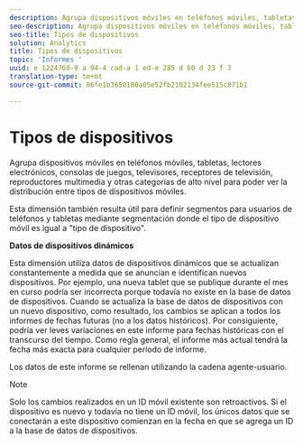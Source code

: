 ```yaml
---
description: Agrupa dispositivos móviles en teléfonos móviles, tabletas, lectores electrónicos, consolas de juegos, televisores, receptores de televisión, reproductores multimedia y otras categorías de alto nivel para poder ver la distribución entre tipos de dispositivos móviles.
seo-description: Agrupa dispositivos móviles en teléfonos móviles, tabletas, lectores electrónicos, consolas de juegos, televisores, receptores de televisión, reproductores multimedia y otras categorías de alto nivel para poder ver la distribución entre tipos de dispositivos móviles.
seo-title: Tipos de dispositivos
solution: Analytics
title: Tipos de dispositivos
topic: 'Informes '
uuid: e 1224769-9 a 94-4 cad-a 1 ed-e 285 d 60 d 23 f 3
translation-type: tm+mt
source-git-commit: 86fe1b3650100a05e52fb2102134fee515c871b1

---
```



# Tipos de dispositivos

Agrupa dispositivos móviles en teléfonos móviles, tabletas, lectores electrónicos, consolas de juegos, televisores, receptores de televisión, reproductores multimedia y otras categorías de alto nivel para poder ver la distribución entre tipos de dispositivos móviles.

Esta dimensión también resulta útil para definir segmentos para usuarios de teléfonos y tabletas mediante segmentación donde el tipo de dispositivo móvil es igual a "tipo de dispositivo".

**Datos de dispositivos dinámicos**

Esta dimensión utiliza datos de dispositivos dinámicos que se actualizan constantemente a medida que se anuncian e identifican nuevos dispositivos. Por ejemplo, una nueva tablet que se publique durante el mes en curso podría ser incorrecta porque todavía no existe en la base de datos de dispositivos. Cuando se actualiza la base de datos de dispositivos con un nuevo dispositivo, como resultado, los cambios se aplican a todos los informes de fechas futuras (no a los datos históricos). Por consiguiente, podría ver leves variaciones en este informe para fechas históricas con el transcurso del tiempo. Como regla general, el informe más actual tendrá la fecha más exacta para cualquier período de informe.

Los datos de este informe se rellenan utilizando la cadena agente-usuario.

>[!Note]
>Solo los cambios realizados en un ID móvil existente son retroactivos. Si el dispositivo es nuevo y todavía no tiene un ID móvil, los únicos datos que se conectarán a este dispositivo comienzan en la fecha en que se agrega un ID a la base de datos de dispositivos.
